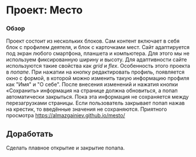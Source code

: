 # Проект: Место

### Обзор
Проект состоит из нескольких блоков. Сам контент включает в себя блок с профилем деятеля, и блок с карточками мест. Сайт адаптируется под экран любого смартфона, планшета и компьютера. Для этого мы не используем фиксированную ширину и высоту. Для адаптивности сайте используются такие свойства как *grid* и *flex*. Особенность этого проекта в *попапе*. При нажатии на кнопку редактировать профиль, появляется окно с формой, в которой можно изменить такую информацию профиля как "Имя" и "О себе". После внесения изменений и нажатия кнопки «Сохранить» информация на странице должна обновиться, а попап автоматически закрыться. Пока эта информация не сохраняется между перезагрузками страницы. Если пользователь закрывает попап нажав на крестик, то введённые значения не сохраняются.
Приятного просмотра
https://almazgainiev.github.io/mesto/

## Доработать
Сделать плавное открытие и закрытие попапа.
